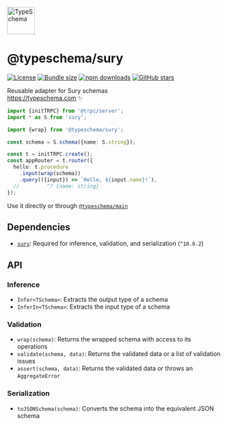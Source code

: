 <!-- This file is generated. Do not modify it manually! -->

<img src="https://typeschema.com/assets/logo.png" width="64px" alt="TypeSchema"/>
<h1>@typeschema/sury</h1>
<p>
  <a href="https://opensource.org/licenses/MIT" rel="nofollow"><img src="https://img.shields.io/github/license/decs/typeschema" alt="License"></a>
  <a href="https://bundlephobia.com/package/@typeschema/sury" rel="nofollow"><img src="https://img.shields.io/bundlephobia/minzip/%40typeschema%2Fsury" alt="Bundle size"></a>
  <a href="https://www.npmjs.com/package/@typeschema/sury" rel="nofollow"><img src="https://img.shields.io/npm/dw/@typeschema/sury.svg" alt="npm downloads"></a>
  <a href="https://github.com/decs/typeschema/stargazers" rel="nofollow"><img src="https://img.shields.io/github/stars/decs/typeschema" alt="GitHub stars"></a>
</p>
<p>
  Reusable adapter for Sury schemas
  <br />
  <a href="https://typeschema.com">https://typeschema.com</a> ✨
</p>

```ts
import {initTRPC} from '@trpc/server';
import * as S from 'sury';

import {wrap} from '@typeschema/sury';

const schema = S.schema({name: S.string});

const t = initTRPC.create();
const appRouter = t.router({
  hello: t.procedure
    .input(wrap(schema))
    .query(({input}) => `Hello, ${input.name}!`),
  //         ^? {name: string}
});
```

Use it directly or through [`@typeschema/main`](https://github.com/decs/typeschema/tree/main/packages/main)

## Dependencies
- [`sury`](https://www.npmjs.com/package/sury): Required for inference, validation, and serialization (`^10.0.2`)

## API

### Inference
- `Infer<TSchema>`: Extracts the output type of a schema
- `InferIn<TSchema>`: Extracts the input type of a schema

### Validation
- `wrap(schema)`: Returns the wrapped schema with access to its operations
- `validate(schema, data)`: Returns the validated data or a list of validation issues
- `assert(schema, data)`: Returns the validated data or throws an `AggregateError`

### Serialization
- `toJSONSchema(schema)`: Converts the schema into the equivalent JSON schema
